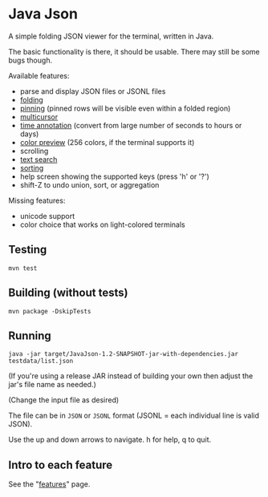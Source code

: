 # Java Json

A simple folding JSON viewer for the terminal, written in Java.

The basic functionality is there, it should be usable. There may still be some bugs though.

Available features:

- parse and display JSON files or JSONL files
- [folding](doc/features.md#folding)
- [pinning](doc/features.md#pinning) (pinned rows will be visible even within a folded region)
- [multicursor](doc/features.md#multicursor)
- [time annotation](doc/features.md#annotations) (convert from large number of seconds to hours or days)
- [color preview](doc/features.md#annotations) (256 colors, if the terminal supports it)
- scrolling
- [text search](doc/features.md#search)
- [sorting](doc/features.md#sorting)
- help screen showing the supported keys (press 'h' or '?')
- shift-Z to undo union, sort, or aggregation

Missing features:
- unicode support
- color choice that works on light-colored terminals

## Testing

```
mvn test
```

## Building (without tests)

```
mvn package -DskipTests
```

## Running

```
java -jar target/JavaJson-1.2-SNAPSHOT-jar-with-dependencies.jar testdata/list.json
```

(If you're using a release JAR instead of building your own then adjust the jar's file name
as needed.)

(Change the input file as desired)

The file can be in `JSON` or `JSONL` format (JSONL = each individual line is valid JSON). 

Use the up and down arrows to navigate. h for help, q to quit.

## Intro to each feature

See the "[features](doc/features.md)" page.